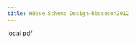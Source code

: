 ```yaml
---
title: HBase Schema Design-hbasecon2012
---
```


[local pdf](../../../pdfs/HBase%20Schema%20Design-hbasecon2012.pdf)